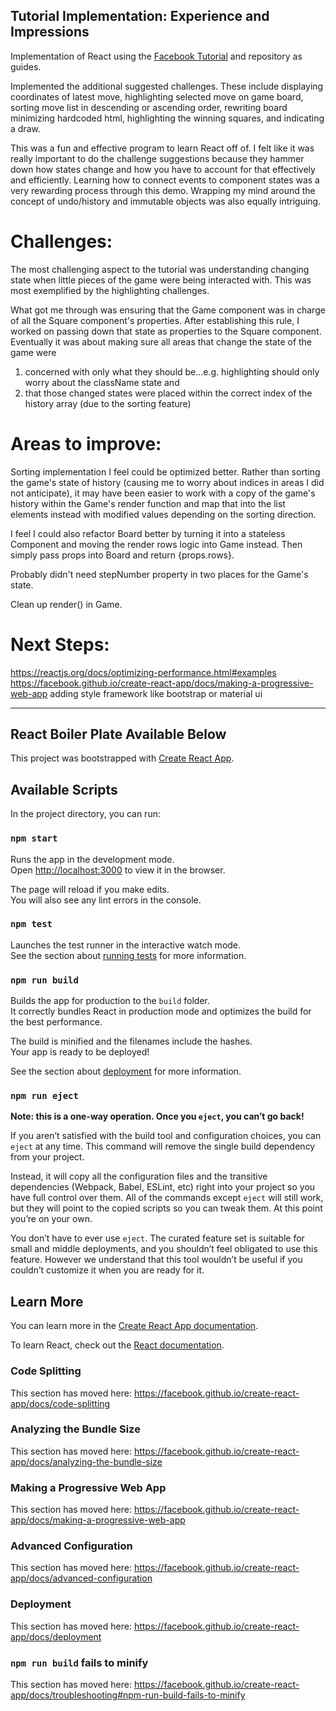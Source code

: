 ## Tutorial Implementation: Experience and Impressions
Implementation of React using the [Facebook Tutorial](https://reactjs.org/tutorial/tutorial.html#lifting-state-up) and repository as guides.

Implemented the additional suggested challenges. These include displaying coordinates of latest move, highlighting selected move on game board, sorting move list in descending or ascending order, rewriting board minimizing hardcoded html, highlighting the winning squares, and indicating a draw.

This was a fun and effective program to learn React off of. I felt like it was really important to do the challenge suggestions because they hammer down how states change and how you have to account for that effectively and efficiently. Learning how to connect events to component states was a very rewarding process through this demo. Wrapping my mind around the concept of undo/history and immutable objects was also equally intriguing.

# Challenges:
The most challenging aspect to the tutorial was understanding changing state when little pieces of the game were being interacted with. This was most exemplified by the highlighting challenges. 

What got me through was ensuring that the Game component was in charge of all the Square component's properties. After establishing this rule, I worked on passing down that state as properties to the Square component. Eventually it was about making sure all areas that change the state of the game were 
1) concerned with only what they should be...e.g. highlighting should only worry about the className state and 
2) that those changed states were placed within the correct index of the history array (due to the sorting feature)

# Areas to improve:
Sorting implementation I feel could be optimized better. Rather than sorting the game's state of history (causing me to worry about indices in areas I did not anticipate), it may have been easier to work with a copy of the game's history within the Game's render function and map that into the list elements instead with modified values depending on the sorting direction.

I feel I could also refactor Board better by turning it into a stateless Component and moving the render rows logic into Game instead. Then simply pass props into Board and return {props.rows}.

Probably didn't need stepNumber property in two places for the Game's state.

Clean up render() in Game.

# Next Steps:
https://reactjs.org/docs/optimizing-performance.html#examples
https://facebook.github.io/create-react-app/docs/making-a-progressive-web-app
adding style framework like bootstrap or material ui


-------------------------------------
## React Boiler Plate Available Below

This project was bootstrapped with [Create React App](https://github.com/facebook/create-react-app).

## Available Scripts

In the project directory, you can run:

### `npm start`

Runs the app in the development mode.<br>
Open [http://localhost:3000](http://localhost:3000) to view it in the browser.

The page will reload if you make edits.<br>
You will also see any lint errors in the console.

### `npm test`

Launches the test runner in the interactive watch mode.<br>
See the section about [running tests](https://facebook.github.io/create-react-app/docs/running-tests) for more information.

### `npm run build`

Builds the app for production to the `build` folder.<br>
It correctly bundles React in production mode and optimizes the build for the best performance.

The build is minified and the filenames include the hashes.<br>
Your app is ready to be deployed!

See the section about [deployment](https://facebook.github.io/create-react-app/docs/deployment) for more information.

### `npm run eject`

**Note: this is a one-way operation. Once you `eject`, you can’t go back!**

If you aren’t satisfied with the build tool and configuration choices, you can `eject` at any time. This command will remove the single build dependency from your project.

Instead, it will copy all the configuration files and the transitive dependencies (Webpack, Babel, ESLint, etc) right into your project so you have full control over them. All of the commands except `eject` will still work, but they will point to the copied scripts so you can tweak them. At this point you’re on your own.

You don’t have to ever use `eject`. The curated feature set is suitable for small and middle deployments, and you shouldn’t feel obligated to use this feature. However we understand that this tool wouldn’t be useful if you couldn’t customize it when you are ready for it.

## Learn More

You can learn more in the [Create React App documentation](https://facebook.github.io/create-react-app/docs/getting-started).

To learn React, check out the [React documentation](https://reactjs.org/).

### Code Splitting

This section has moved here: https://facebook.github.io/create-react-app/docs/code-splitting

### Analyzing the Bundle Size

This section has moved here: https://facebook.github.io/create-react-app/docs/analyzing-the-bundle-size

### Making a Progressive Web App

This section has moved here: https://facebook.github.io/create-react-app/docs/making-a-progressive-web-app

### Advanced Configuration

This section has moved here: https://facebook.github.io/create-react-app/docs/advanced-configuration

### Deployment

This section has moved here: https://facebook.github.io/create-react-app/docs/deployment

### `npm run build` fails to minify

This section has moved here: https://facebook.github.io/create-react-app/docs/troubleshooting#npm-run-build-fails-to-minify
